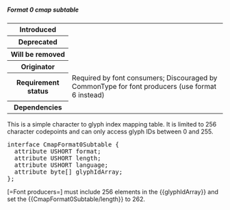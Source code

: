 <h5 id="format-0-cmap-subtable">Format 0 cmap subtable</h5>

<table>
    <tr><th>Introduced</th> <td> </td> </tr>
    <tr><th>Deprecated</th> <td> </td> </tr>
    <tr><th>Will be removed</th> <td> </td> </tr>
    <tr><th>Originator</th> <td> </td> </tr>
    <tr><th>Requirement status</th> <td> Required by font consumers; Discouraged by CommonType for font producers (use format 6 instead) </td> </tr>
    <tr><th>Dependencies</th> <td> </td> </tr>
</table>

This is a simple character to glyph index mapping table. It is limited to 256 character codepoints and can only access glyph IDs between 0 and 255.

<pre class="idl">
interface CmapFormat0Subtable {
  attribute USHORT format;
  attribute USHORT length;
  attribute USHORT language;
  attribute byte[] glyphIdArray;
};
</pre>

[=Font producers=] must include 256 elements in the {{glyphIdArray}} and set the {{CmapFormat0Subtable/length}} to 262.
